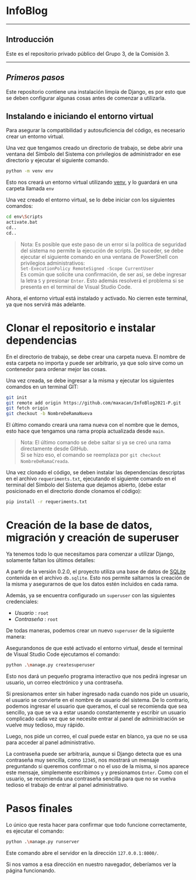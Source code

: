 # InfoBlog 
___
## Introducción

Este es el repositorio privado público del Grupo 3, de la Comisión 3.
___
## _Primeros pasos_

Este repositorio contiene una instalación limpia de Django, es por esto que se deben configurar algunas cosas antes de comenzar a utilizarla.

## Instalando e iniciando el entorno virtual

Para asegurar la compatibilidad y autosuficiencia del código, es necesario crear un entorno virtual.


Una vez que tengamos creado un directorio de trabajo, se debe abrir una ventana del Símbolo del Sistema con privilegios de administrador en ese directorio y ejecutar el siguiente comando.
```sh
python -m venv env
```
Esto nos creará un entorno virtual utilizando [venv], y lo guardará en una carpeta llamada `env`


Una vez creado el entorno virtual, se lo debe iniciar con los siguientes comandos:

```sh
cd env\Scripts
activate.bat
cd..
cd..
```

> Nota: Es posible que este paso de un error si la política 
> de seguridad del sistema no permite la ejecución de scripts.
> De suceder, se debe ejecutar el siguiente comando en una 
> ventana de PowerShell con privilegios administrativos:  
> ```Set-ExecutionPolicy RemoteSigned -Scope CurrentUser```  
> Es común que solicite una confirmación, de ser así, se debe ingresar 
la letra `S` y presionar `Enter`.
> Esto además resolverá el problema si se presenta en el terminal
de Visual Studio Code.

Ahora, el entorno virtual está instalado y activado. No cierren este terminal, ya que nos servirá más adelante.

# Clonar el repositorio e instalar dependencias

En el directorio de trabajo, se debe crear una carpeta nueva.
El nombre de esta carpeta no importa y puede ser arbitrario, ya que solo sirve como un contenedor para ordenar mejor las cosas.

Una vez creada, se debe ingresar a la misma y ejecutar los siguientes comandos en un terminal GIT:


```sh
git init
git remote add origin https://github.com/maxacan/InfoBlog2021-P.git
git fetch origin
git checkout -b NombreDeRamaNueva
```
El último comando creará una rama nueva con el nombre que le demos, esto hace que tengamos una rama propia actualizada desde `main`.  

> Nota: El último comando se debe saltar si ya se creó una rama directamente desde GitHub.  
> Si se hizo eso, el comando se reemplaza por `git checkout NombreDeRamaCreada`.

Una vez clonado el código, se deben instalar las dependencias descriptas en el archivo `requeriments.txt`, ejecutando el siguiente comando en el terminal del Símbolo del Sistema que dejamos abierto, (debe estar posicionado en el directorio donde clonamos el código):


```sh
pip install -r requeriments.txt
```

# Creación de la base de datos, migración y creación de superuser

Ya tenemos todo lo que necesitamos para comenzar a utilizar Django, solamente faltan los últimos detalles:

A partir de la versión 0.2.0, el proyecto utiliza una base de datos de [SQLite] contenida en el archivo `db.sqlite`. Esto nos permite saltarnos la creación de la misma y asegurarnos de que los datos estén incluidos en cada rama.

Además, ya se encuentra configurado un `superuser` con las siguientes credenciales:

- *Usuario* : `root`
- *Contraseña* : `root`

De todas maneras, podemos crear un nuevo `superuser` de la siguiente manera:

Asegurandonos de que esté activado el entorno virtual, desde el terminal de Visual Studio Code ejecutamos el comando: 
```sh
python .\manage.py createsuperuser
```

Esto nos dará un pequeño programa interactivo que nos pedirá ingresar un usuario, un correo electrónico y una contraseña.

Si presionamos enter sin haber ingresado nada cuando nos pide un usuario, el usuario se convierte en el nombre de usuario del sistema. De lo contrario, podemos ingresar el usuario que queramos, el cual se recomienda que sea sencillo, ya que se va a estar usando constantemente y escribir un usuario complicado cada vez que se necesite entrar al panel de administración se vuelve muy tedioso, muy rápido.


Luego, nos pide un correo, el cual puede estar en blanco, ya que no se usa para acceder al panel administrativo.

La contraseña puede ser arbitraria, aunque si Django detecta que es una contraseña muy sencilla, como `12345`, nos mostrará un mensaje preguntando si queremos confirmar o no el uso de la misma, si nos aparece este mensaje, simplemente escribimos `y` y presionamos `Enter`.
Como con el usuario, se recomienda una contraseña sencilla para que no se vuelva tedioso el trabajo de entrar al panel administrativo.

# Pasos finales

Lo único que resta hacer para confirmar que todo funcione correctamente, es ejecutar el comando:
```sh
python .\manage.py runserver
```
Este comando abre el servidor en la dirección `127.0.0.1:8000/`.

Si nos vamos a esa dirección en nuestro navegador, deberíamos ver la página funcionando.

[//]: #
[venv]: <https://docs.python.org/es/3/library/venv.html>
[SQLite]: <https://www.sqlite.org/about.html>

